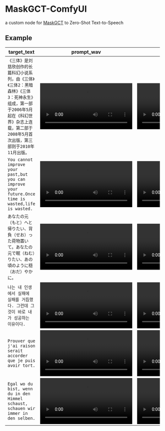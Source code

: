 # MaskGCT-ComfyUI
a custom node for [MaskGCT](https://github.com/open-mmlab/Amphion/blob/main/models/tts/maskgct/README.md) to Zero-Shot Text-to-Speech

## Example
|target_text|prompt_wav|result_wav|
|--|--|--|
|`《三体》是刘慈欣创作的长篇科幻小说系列，由《三体》《三体2：黑暗森林》《三体3：死神永生》组成，第一部于2006年5月起在《科幻世界》杂志上连载，第二部于2008年5月首次出版，第三部则于2010年11月出版。`|<video src=""/>|<video src=""/>|
|`You cannot improve your past,but you can improve your future.Once time is wasted,life is wasted.`|<video src=""/>|<video src=""/>|
|`あなたの元（もと）へと帰りたい、背負（せお）った荷物置いて。あなたの元で眠（ねむ）りたい、あの頃のように穏（おだ）やかに。`|<video src=""/>|<video src=""/>|
|`나는 내 인생에서 실패에 실패를 거듭했다. 그런데 그것이 바로 내가 성공하는 이유이다. `|<video src=""/>|<video src=""/>|
|`Prouver que j'ai raison serait accorder que je puis avoir tort.`|<video src=""/>|<video src=""/>|
|`Egal wo du bist, wenn du in den Himmel schaust, schauen wir immer in den selben.`|<video src=""/>|<video src=""/>|